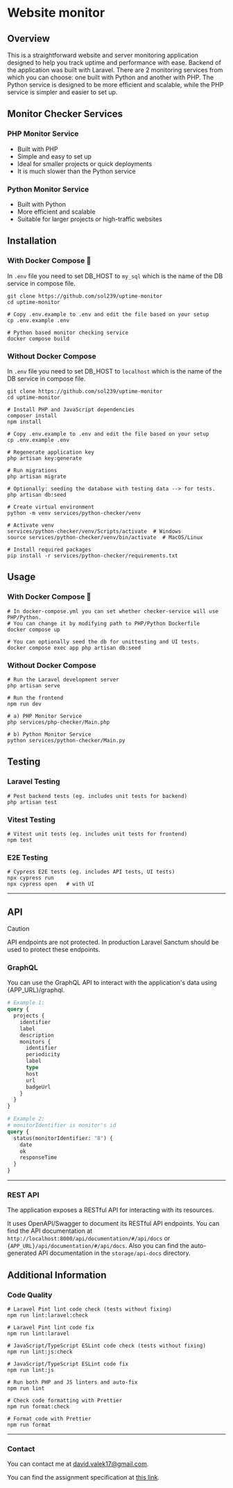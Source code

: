 # Website monitor 

## Overview

This is a straightforward website and server monitoring application designed to help you track uptime and performance with ease. Backend of the application was built with Laravel. There are 2 monitoring services from which you can choose: one built with Python and another with PHP. The Python service is designed to be more efficient and scalable, while the PHP service is simpler and easier to set up.

## Monitor Checker Services

### PHP Monitor Service
- Built with PHP
- Simple and easy to set up
- Ideal for smaller projects or quick deployments
- It is much slower than the Python service

### Python Monitor Service
- Built with Python
- More efficient and scalable
- Suitable for larger projects or high-traffic websites

## Installation 

### With Docker Compose 🐳

In `.env` file you need to set DB_HOST to `my_sql` which is the name of the DB service in compose file.

```shell
git clone https://github.com/sol239/uptime-monitor
cd uptime-monitor

# Copy .env.example to .env and edit the file based on your setup
cp .env.example .env

# Python based monitor checking service 
docker compose build
```

### Without Docker Compose

In `.env` file you need to set DB_HOST to `localhost` which is the name of the DB service in compose file.

```shell
git clone https://github.com/sol239/uptime-monitor
cd uptime-monitor

# Install PHP and JavaScript dependencies
composer install
npm install

# Copy .env.example to .env and edit the file based on your setup
cp .env.example .env

# Regenerate application key
php artisan key:generate

# Run migrations
php artisan migrate

# Optionally: seeding the database with testing data --> for tests.
php artisan db:seed

# Create virtual environment
python -m venv services/python-checker/venv

# Activate venv
services/python-checker/venv/Scripts/activate  # Windows
source services/python-checker/venv/bin/activate  # MacOS/Linux

# Install required packages
pip install -r services/python-checker/requirements.txt
```

## Usage
 
### With Docker Compose 🐳

```shell
# In docker-compose.yml you can set whether checker-service will use PHP/Python.
# You can change it by modifying path to PHP/Python Dockerfile
docker compose up

# You can optionally seed the db for unittesting and UI tests.
docker compose exec app php artisan db:seed
```

### Without Docker Compose

```shell
# Run the Laravel development server
php artisan serve

# Run the frontend
npm run dev

# a) PHP Monitor Service
php services/php-checker/Main.php

# b) Python Monitor Service
python services/python-checker/Main.py
```

## Testing

### Laravel Testing

```shell
# Pest backend tests (eg. includes unit tests for backend)
php artisan test
```

### Vitest Testing

```shell
# Vitest unit tests (eg. includes unit tests for frontend)
npm test
```

### E2E Testing

```shell
# Cypress E2E tests (eg. includes API tests, UI tests)
npx cypress run
npx cypress open   # with UI
```

---

## API

> [!CAUTION]
> API endpoints are not protected. In production Laravel Sanctum should be used to protect these endpoints.

### GraphQL

You can use the GraphQL API to interact with the application's data using {APP_URL}/graphql.

```graphql
# Example 1:
query {
  projects {
    identifier
    label
    description
    monitors {
      identifier
      periodicity
      label
      type
      host
      url
      badgeUrl
    }
  }
}

# Example 2:
# monitorIdentifier is monitor's id
query {
  status(monitorIdentifier: "8") {
    date
    ok
    responseTime
  }
}
```

---

### REST API

The application exposes a RESTful API for interacting with its resources. 

It uses OpenAPI/Swagger to document its RESTful API endpoints. You can find the API documentation at `http://localhost:8000/api/documentation/#/api/docs` or `{APP_URL}/api/documentation/#/api/docs`. Also you can find the auto-generated API documentation in the `storage/api-docs` directory.


## Additional Information

### Code Quality

```shell
# Laravel Pint lint code check (tests without fixing)
npm run lint:laravel:check

# Laravel Pint lint code fix
npm run lint:laravel

# JavaScript/TypeScript ESLint code check (tests without fixing)
npm run lint:js:check

# JavaScript/TypeScript ESLint code fix
npm run lint:js

# Run both PHP and JS linters and auto-fix
npm run lint

# Check code formatting with Prettier
npm run format:check

# Format code with Prettier
npm run format
```

---

### Contact

You can contact me at [david.valek17@gmail.com](mailto:david.valek17@gmail.com).

You can find the assignment specification at [this link](https://webik.ms.mff.cuni.cz/nswi153/seminar-project/).

